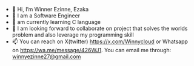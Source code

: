 - 👋 Hi, I’m Winner Ezinne, Ezaka
- 👀 I am a Software Engineer
- 🌱  am currently learning C language
- 💞️ I am looking forward to collaborate on project that solves the worlds problem and also leverage my programming skill
- 📫 You can reach on X(twitter) https://x.com/Winnycloud or Whatsapp on https://wa.me/message/426WJ1. You can email me through: winnyezinne27@gmail.com

<!---
Winnycloud27/Winnycloud27 is a ✨ special ✨ repository because its `README.md` (this file) appears on your GitHub profile.
You can click the Preview link to take a look at your changes.
--->
